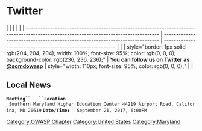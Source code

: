 # Twitter

|                                                                                                                                       |                                                                              |                                                            |  |
| ------------------------------------------------------------------------------------------------------------------------------------- | ---------------------------------------------------------------------------- | ---------------------------------------------------------- |  |
| style="border: 1px solid rgb(204, 204, 204); width: 100%; font-size: 95%; color: rgb(0, 0, 0); background-color: rgb(236, 236, 236);" | **You can follow us on Twitter as [@somdowasp](http://twitter.com/owaspdc)** | style="width: 110px; font-size: 95%; color: rgb(0, 0, 0);" |  |

## Local News

**`Meeting``   ``Location`**
` Southern Maryland Higher Education Center 44219 Airport Road, Califorina, MD 20619`
**`Date/Time:`**` `
` September 21, 2017, 6:00PM`

[Category:OWASP Chapter](Category:OWASP_Chapter "wikilink")
[Category:United States](Category:United_States "wikilink")
[Category:Maryland](Category:Maryland "wikilink")
